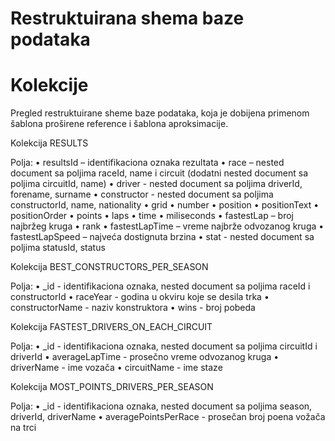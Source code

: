 # Restruktuirana shema baze podataka

# Kolekcije

Pregled restruktuirane sheme baze podataka, koja je dobijena primenom šablona proširene reference i šablona aproksimacije.

Kolekcija RESULTS

Polja: 
    • resultsId – identifikaciona oznaka rezultata
    • race – nested document sa poljima raceId, name i circuit (dodatni nested document sa poljima circuitId, name)
    • driver - nested document sa poljima driverId, forename, surname
    • constructor - nested document sa poljima constructorId, name, nationality
    • grid
    • number
    • position
    • positionText
    • positionOrder
    • points
    • laps
    • time
    • miliseconds
    • fastestLap – broj najbržeg kruga
    • rank
    • fastestLapTime – vreme najbrže odvozanog kruga
    • fastestLapSpeed – najveća dostignuta brzina
    • stat - nested document sa poljima statusId, status

Kolekcija BEST_CONSTRUCTORS_PER_SEASON

Polja: 
    • _id - identifikaciona oznaka, nested document sa poljima raceId i constructorId
    • raceYear - godina u okviru koje se desila trka
    • constructorName - naziv konstruktora
    • wins - broj pobeda


Kolekcija FASTEST_DRIVERS_ON_EACH_CIRCUIT

Polja: 
    • _id - identifikaciona oznaka, nested document sa poljima circuitId i driverId
    • averageLapTime - prosečno vreme odvozanog kruga
    • driverName - ime vozača
    • circuitName - ime staze

Kolekcija MOST_POINTS_DRIVERS_PER_SEASON

Polja: 
    • _id - identifikaciona oznaka, nested document sa poljima season, driverId, driverName
    • averagePointsPerRace - prosečan broj poena vožača na trci